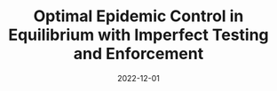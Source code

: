 ---
title: "Optimal Epidemic Control in Equilibrium with Imperfect Testing and Enforcement"
collection: publications
link: https://doi.org/10.1016/j.jet.2022.105570
venue: "Journal of Economic Theory"
date: 2022-12-01
coauthor: "Thomas Phelan"
wpurl: https://arxiv.org/abs/2104.04455
code: https://github.com/tphelanECON/Epidemic_Equilibrium
excerpt: "👍(Theory) Study a behavioral SIR model with imperfect testing and government enforcement and show that equilibrium action is approximately static efficient in the sense that the laissez faire equilibrium allocation is close to the optimal short-term lockdown policy, implying that short-term lockdown policies are redundant."
---